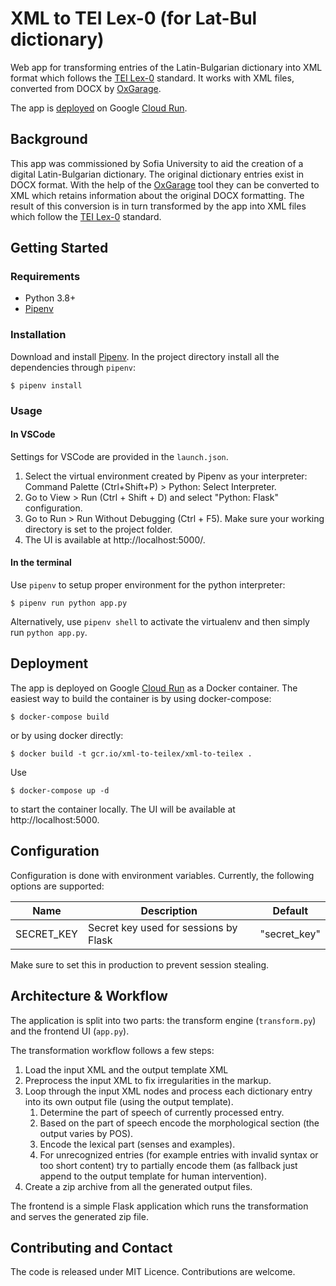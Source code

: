 # XML to TEI Lex-0 (for Lat-Bul dictionary)

Web app for transforming entries of the Latin-Bulgarian dictionary into XML format which follows the [TEI Lex-0](https://dariah-eric.github.io/lexicalresources/pages/TEILex0/TEILex0.html) standard. It works with XML files, converted from DOCX by [OxGarage](https://oxgarage.tei-c.org/).

The app is [deployed](https://xml-to-teilex-64tb5hoepa-ey.a.run.app/) on Google [Cloud Run](https://cloud.google.com/run).

## Background

This app was commissioned by Sofia University to aid the creation of a digital Latin-Bulgarian dictionary. The original dictionary entries exist in DOCX format. With the help of the [OxGarage](https://oxgarage.tei-c.org/) tool they can be converted to XML which retains information about the original DOCX formatting. The result of this conversion is in turn transformed by the app into XML files which follow the [TEI Lex-0](https://dariah-eric.github.io/lexicalresources/pages/TEILex0/TEILex0.html) standard.

## Getting Started

### Requirements

* Python 3.8+
* [Pipenv](https://pipenv.pypa.io/en/latest/)

### Installation

Download and install [Pipenv](https://pipenv.pypa.io/en/latest/). In the project directory install all the dependencies through `pipenv`:

```shell
$ pipenv install
```
### Usage

#### In VSCode

Settings for VSCode are provided in the `launch.json`.

1. Select the virtual environment created by Pipenv as your interpreter: Command Palette (Ctrl+Shift+P) > Python: Select Interpreter.
2. Go to View > Run (Ctrl + Shift + D) and select "Python: Flask" configuration.
3. Go to Run > Run Without Debugging (Ctrl + F5). Make sure your working directory is set to the project folder.
4. The UI is available at http://localhost:5000/.

#### In the terminal

Use `pipenv` to setup proper environment for the python interpreter:

```shell
$ pipenv run python app.py
```

Alternatively, use `pipenv shell` to activate the virtualenv and then simply run `python app.py`.

## Deployment

The app is deployed on Google [Cloud Run](https://cloud.google.com/run) as a Docker container.  The easiest way to build the container is by using docker-compose:

```shell
$ docker-compose build
```

or by using docker directly:

```shell
$ docker build -t gcr.io/xml-to-teilex/xml-to-teilex .
```

Use

```shell
$ docker-compose up -d
```

to start the container locally.  The UI will be available at http://localhost:5000.

## Configuration

Configuration is done with environment variables.  Currently, the following options are supported:

| Name | Description | Default |
|-----|----------|---------------|
| SECRET_KEY | Secret key used for sessions by Flask | "secret_key" |

Make sure to set this in production to prevent session stealing.

## Architecture & Workflow

The application is split into two parts: the transform engine (`transform.py`) and the frontend UI (`app.py`).

The transformation workflow follows a few steps:

1. Load the input XML and the output template XML
2. Preprocess the input XML to fix irregularities in the markup.
3. Loop through the input XML nodes and process each dictionary entry into its own output file (using the output template).
    1. Determine the part of speech of currently processed entry.
    2. Based on the part of speech encode the morphological section (the output varies by POS).
    3. Encode the lexical part (senses and examples).
    4. For unrecognized entries (for example entries with invalid syntax or too short content) try to partially encode them (as fallback just append to the output template for human intervention).
4. Create a zip archive from all the generated output files.

The frontend is a simple Flask application which runs the transformation and serves the generated zip file.

## Contributing and Contact

The code is released under MIT Licence.  Contributions are welcome.

